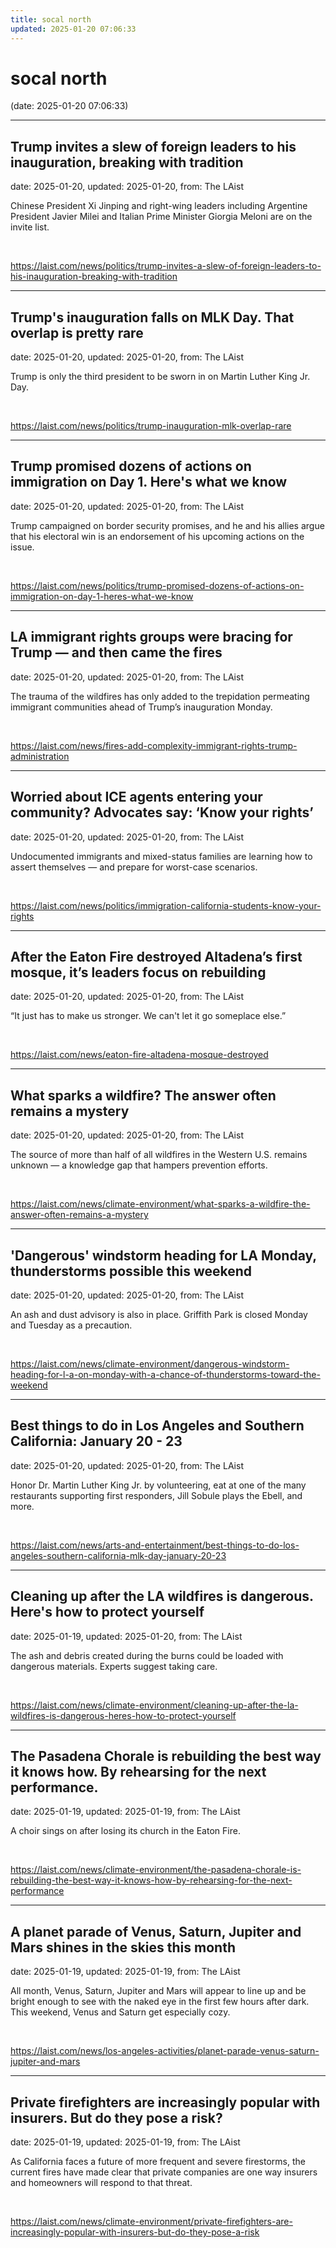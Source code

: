 ```yaml
---
title: socal north
updated: 2025-01-20 07:06:33
---
```


# socal north

(date: 2025-01-20 07:06:33)

---

## Trump invites a slew of foreign leaders to his inauguration, breaking with tradition

date: 2025-01-20, updated: 2025-01-20, from: The LAist

Chinese President Xi Jinping and right-wing leaders including Argentine President Javier Milei and Italian Prime Minister Giorgia Meloni are on the invite list. 

<br> 

<https://laist.com/news/politics/trump-invites-a-slew-of-foreign-leaders-to-his-inauguration-breaking-with-tradition>

---

## Trump's inauguration falls on MLK Day. That overlap is pretty rare

date: 2025-01-20, updated: 2025-01-20, from: The LAist

Trump is only the third president to be sworn in on Martin Luther King Jr. Day. 

<br> 

<https://laist.com/news/politics/trump-inauguration-mlk-overlap-rare>

---

## Trump promised dozens of actions on immigration on Day 1. Here's what we know

date: 2025-01-20, updated: 2025-01-20, from: The LAist

Trump campaigned on border security promises, and he and his allies argue that his electoral win is an endorsement of his upcoming actions on the issue. 

<br> 

<https://laist.com/news/politics/trump-promised-dozens-of-actions-on-immigration-on-day-1-heres-what-we-know>

---

## LA immigrant rights groups were bracing for Trump — and then came the fires

date: 2025-01-20, updated: 2025-01-20, from: The LAist

The trauma of the wildfires has only added to the trepidation permeating immigrant communities ahead of Trump’s inauguration Monday. 

<br> 

<https://laist.com/news/fires-add-complexity-immigrant-rights-trump-administration>

---

## Worried about ICE agents entering your community? Advocates say: ‘Know your rights’

date: 2025-01-20, updated: 2025-01-20, from: The LAist

Undocumented immigrants and mixed-status families are learning how to assert themselves — and prepare for worst-case scenarios. 

<br> 

<https://laist.com/news/politics/immigration-california-students-know-your-rights>

---

## After the Eaton Fire destroyed Altadena’s first mosque, it’s leaders focus on rebuilding

date: 2025-01-20, updated: 2025-01-20, from: The LAist

“It just has to make us stronger. We can't let it go someplace else.” 

<br> 

<https://laist.com/news/eaton-fire-altadena-mosque-destroyed>

---

## What sparks a wildfire? The answer often remains a mystery

date: 2025-01-20, updated: 2025-01-20, from: The LAist

The source of more than half of all wildfires in the Western U.S. remains unknown — a knowledge gap that hampers prevention efforts. 

<br> 

<https://laist.com/news/climate-environment/what-sparks-a-wildfire-the-answer-often-remains-a-mystery>

---

## 'Dangerous' windstorm heading for LA Monday, thunderstorms possible this weekend

date: 2025-01-20, updated: 2025-01-20, from: The LAist

An ash and dust advisory is also in place. Griffith Park is closed Monday and Tuesday as a precaution. 

<br> 

<https://laist.com/news/climate-environment/dangerous-windstorm-heading-for-l-a-on-monday-with-a-chance-of-thunderstorms-toward-the-weekend>

---

## Best things to do in Los Angeles and Southern California: January 20 - 23

date: 2025-01-20, updated: 2025-01-20, from: The LAist

Honor Dr. Martin Luther King Jr. by volunteering, eat at one of the many restaurants supporting first responders, Jill Sobule plays the Ebell, and more. 

<br> 

<https://laist.com/news/arts-and-entertainment/best-things-to-do-los-angeles-southern-california-mlk-day-january-20-23>

---

## Cleaning up after the LA wildfires is dangerous. Here's how to protect yourself

date: 2025-01-19, updated: 2025-01-20, from: The LAist

The ash and debris created during the burns could be loaded with dangerous materials. Experts suggest taking care. 

<br> 

<https://laist.com/news/climate-environment/cleaning-up-after-the-la-wildfires-is-dangerous-heres-how-to-protect-yourself>

---

## The Pasadena Chorale is rebuilding the best way it knows how. By rehearsing for the next performance.

date: 2025-01-19, updated: 2025-01-19, from: The LAist

A choir sings on after losing its church in the Eaton Fire. 

<br> 

<https://laist.com/news/climate-environment/the-pasadena-chorale-is-rebuilding-the-best-way-it-knows-how-by-rehearsing-for-the-next-performance>

---

## A planet parade of Venus, Saturn, Jupiter and Mars shines in the skies this month

date: 2025-01-19, updated: 2025-01-19, from: The LAist

All month, Venus, Saturn, Jupiter and Mars will appear to line up and be bright enough to see with the naked eye in the first few hours after dark. This weekend, Venus and Saturn get especially cozy. 

<br> 

<https://laist.com/news/los-angeles-activities/planet-parade-venus-saturn-jupiter-and-mars>

---

## Private firefighters are increasingly popular with insurers. But do they pose a risk?

date: 2025-01-19, updated: 2025-01-19, from: The LAist

As California faces a future of more frequent and severe firestorms, the current fires have made clear that private companies are one way insurers and homeowners will respond to that threat. 

<br> 

<https://laist.com/news/climate-environment/private-firefighters-are-increasingly-popular-with-insurers-but-do-they-pose-a-risk>

